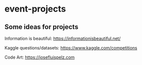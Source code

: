 # event-projects

## Some ideas for projects

Information is beautiful: https://informationisbeautiful.net/ 

Kaggle questions/datasets: https://www.kaggle.com/competitions

Code Art: https://josefluispelz.com
